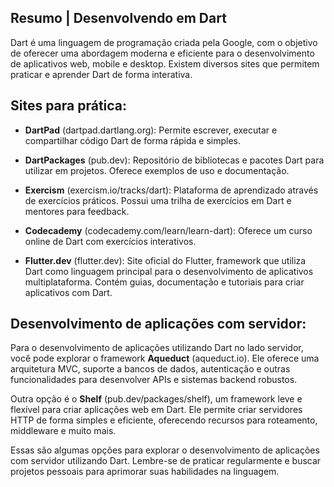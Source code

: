 ## Resumo | Desenvolvendo em Dart

Dart é uma linguagem de programação criada pela Google, com o objetivo de oferecer uma abordagem moderna e eficiente para o desenvolvimento de aplicativos web, mobile e desktop. Existem diversos sites que permitem praticar e aprender Dart de forma interativa.

## Sites para prática:

- **DartPad** (dartpad.dartlang.org): Permite escrever, executar e compartilhar código Dart de forma rápida e simples.

- **DartPackages** (pub.dev): Repositório de bibliotecas e pacotes Dart para utilizar em projetos. Oferece exemplos de uso e documentação.

- **Exercism** (exercism.io/tracks/dart): Plataforma de aprendizado através de exercícios práticos. Possui uma trilha de exercícios em Dart e mentores para feedback.

- **Codecademy** (codecademy.com/learn/learn-dart): Oferece um curso online de Dart com exercícios interativos.

- **Flutter.dev** (flutter.dev): Site oficial do Flutter, framework que utiliza Dart como linguagem principal para o desenvolvimento de aplicativos multiplataforma. Contém guias, documentação e tutoriais para criar aplicativos com Dart.

## Desenvolvimento de aplicações com servidor:

Para o desenvolvimento de aplicações utilizando Dart no lado servidor, você pode explorar o framework **Aqueduct** (aqueduct.io). Ele oferece uma arquitetura MVC, suporte a bancos de dados, autenticação e outras funcionalidades para desenvolver APIs e sistemas backend robustos.

Outra opção é o **Shelf** (pub.dev/packages/shelf), um framework leve e flexível para criar aplicações web em Dart. Ele permite criar servidores HTTP de forma simples e eficiente, oferecendo recursos para roteamento, middleware e muito mais.

Essas são algumas opções para explorar o desenvolvimento de aplicações com servidor utilizando Dart. Lembre-se de praticar regularmente e buscar projetos pessoais para aprimorar suas habilidades na linguagem.